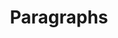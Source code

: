 ---
title: "Paragraphs"
weight: 4
description: >
  Embed simple text, images, blocks and interactive components with blocks, Open Y’s layout-building component.
---